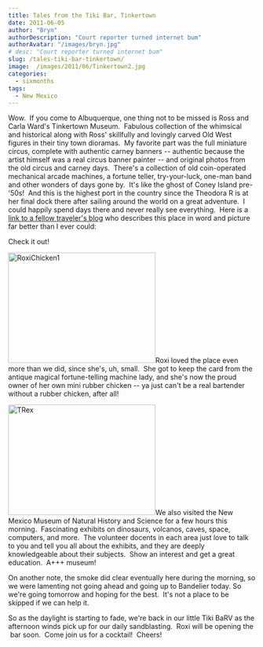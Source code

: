 ```yaml
---
title: Tales from the Tiki Bar, Tinkertown
date: 2011-06-05
author: "Bryn"
authorDescription: "Court reporter turned internet bum"
authorAvatar: "/images/bryn.jpg"
# desc: "Court reporter turned internet bum"
slug: /tales-tiki-bar-tinkertown/
image:  /images/2011/06/Tinkertown2.jpg
categories:
  - sixmonths
tags:
  - New Mexico
---
```

Wow.  If you come to Albuquerque, one thing not to be missed is Ross and Carla Ward's Tinkertown Museum.  Fabulous collection of the whimsical and historical along with Ross' skillfully and lovingly carved Old West figures in their tiny town dioramas.  My favorite part was the full miniature circus, complete with authentic carney banners -- authentic because the artist himself was a real circus banner painter -- and original photos from the old circus and carney days.  There's a collection of old coin-operated mechanical arcade machines, a fortune teller, try-your-luck, one-man band and other wonders of days gone by.  It's like the ghost of Coney Island pre-'50s!  And this is the highest port in the country since the Theodora R is at her final dock there after sailing around the world on a great adventure.  I could happily spend days there and never really see everything.  Here is a[ link to a fellow traveler's blog][1] who describes this place in word and picture far better than I ever could:

Check it out!

[<img class="alignleft wp-image-2998 size-medium" src="https://50.22.11.21/~dixonbui/vagabondians.com/wp-content/uploads/2011/06/RoxiChicken1.jpg" alt="RoxiChicken1" width="300" height="225" />][2]Roxi loved the place even more than we did, since she's, uh, small.  She got to keep the card from the antique magical fortune-telling machine lady, and she's now the proud owner of her own mini rubber chicken -- ya just can't be a real bartender without a rubber chicken, after all!

[<img class="alignright wp-image-3020 size-medium" src="https://50.22.11.21/~dixonbui/vagabondians.com/wp-content/uploads/2011/06/TRex.jpg" alt="TRex" width="300" height="225" />][3]We also visited the New Mexico Museum of Natural History and Science for a few hours this morning.  Fascinating exhibits on dinosaurs, volcanos, caves, space, computers, and more.  The volunteer docents in each area just love to talk to you and tell you all about the exhibits, and they are deeply knowledgeable about their subjects.  Show an interest and get a great education.  A+++ museum!

On another note, the smoke did clear eventually here during the morning, so we were lamenting not going ahead and going up to Bandelier today. So we're going tomorrow and hoping for the best.  It's not a place to be skipped if we can help it.

So as the daylight is starting to fade, we're back in our little Tiki BaRV as the afternoon winds pick up for our daily sandblasting.  Roxi will be opening the  bar soon.  Come join us for a cocktail!  Cheers!

 [1]: https://itchyfeettraveler.com/Tinkertown_Museum.aspx "Tinkertown Museum"
 [2]: https://50.22.11.21/~dixonbui/vagabondians.com/wp-content/uploads/2011/06/RoxiChicken1.jpg
 [3]: https://50.22.11.21/~dixonbui/vagabondians.com/wp-content/uploads/2011/06/TRex.jpg